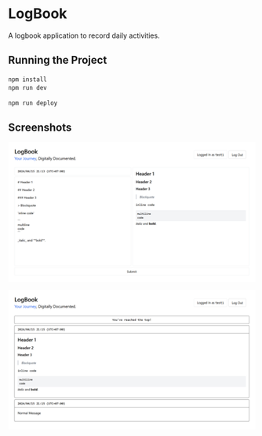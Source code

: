 # LogBook

A logbook application to record daily activities.

## Running the Project

```sh
npm install
npm run dev
```

```sh
npm run deploy
```

## Screenshots

![Home Page](docs/images/home_preview.png)

![Log Entries Page](docs/images/entries_preview.png)
